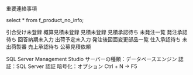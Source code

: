 重要連絡事項

select * from f_product_no_info;

引合受け未登録
概算見積未登録
見積未登録
見積承認待ち
未発注一覧
発注承認待ち
回答納期未入力
出荷予定未入力
発注後図面変更部品一覧
仕入承認待ち
未出荷製番
売上承認待ち
公募見積依頼

SQL Server Management Studio
サーバーの種類：データベースエンジン
認証：SQL Server 認証
暗号化：オプション
Ctrl + N → F5